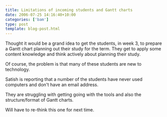 ```yaml
---
title: Limitations of incoming students and Gantt charts
date: 2006-07-25 14:16:40+10:00
categories: ['bam']
type: post
template: blog-post.html
---
```

Thought it would be a grand idea to get the students, in week 3, to prepare a Gantt chart planning out their study for the term. They get to apply some content knowledge and think actively about planning their study.

Of course, the problem is that many of these students are new to technology.

Satish is reporting that a number of the students have never used computers and don't have an email address.

They are struggling with getting going with the tools and also the structure/format of Gantt charts.

Will have to re-think this one for next time.